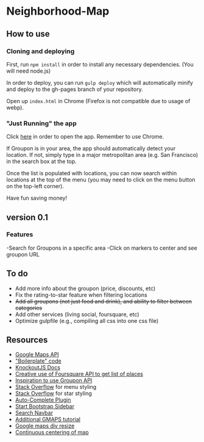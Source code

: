 Neighborhood-Map
================

## How to use

### Cloning and deploying

First, run `npm install` in order to install any necessary dependencies. (You will need node.js)

In order to deploy, you can run `gulp deploy` which will automatically minify and deploy to the gh-pages branch of your repository. 

Open up `index.html` in Chrome (Firefox is not compatible due to usage of webp). 

### "Just Running" the app

Click [here](http://abustamam.github.io/Neighborhood-Map) in order to open the app. Remember to use Chrome.

If Groupon is in your area, the app should automatically detect your location. If not, simply type in a major metropolitan area (e.g. San Francisco) in the search box at the top. 

Once the list is populated with locations, you can now search within locations at the top of the menu (you may need to click on the menu button on the top-left corner).

Have fun saving money!

## version 0.1

### Features

-Search for Groupons in a specific area
-Click on markers to center and see groupon URL

## To do

- Add more info about the groupon (price, discounts, etc)
- Fix the rating-to-star feature when filtering locations
- ~~Add all groupons (not just food and drink), and ability to filter between categories~~
- Add other services (living social, foursquare, etc)
- Optimize gulpfile (e.g., compiling all css into one css file)

## Resources

- [Google Maps API](https://developers.google.com/maps/documentation/javascript/tutorial)
- ["Boilerplate" code](http://stackoverflow.com/questions/12722925/google-maps-and-knockoutjs)
- [KnockoutJS Docs](http://knockoutjs.com/documentation/custom-bindings.html)
- [Creative use of Foursquare API to get list of places](https://github.com/greg-colin/greg-colin.github.io)
- [Inspiration to use Groupon API](https://github.com/sheryllun/Project5-NeighborhoodMap)
- [Stack Overflow](http://stackoverflow.com/questions/28976956/sidebar-is-extending-past-viewport) for menu styling
- [Stack Overflow](http://stackoverflow.com/questions/1987524/turn-a-number-into-star-rating-display-using-jquery-and-css) for star styling
- [Auto-Complete Plugin](https://www.devbridge.com/sourcery/components/jquery-autocomplete/)
- [Start Bootstrap Sidebar](http://startbootstrap.com/template-overviews/simple-sidebar/)
- [Search Navbar](http://www.mentful.com/2014/06/22/fixed-search-navbar-with-bootstrap-3-0/)
- [Additional GMAPS tutorial](http://www.w3schools.com/googleapi/google_maps_events.asp)
- [Google maps div resize](http://stackoverflow.com/questions/9458215/google-maps-not-working-in-jquery-tabs)
- [Continuous centering of map](http://stackoverflow.com/questions/8792676/center-google-maps-v3-on-browser-resize-responsive)
